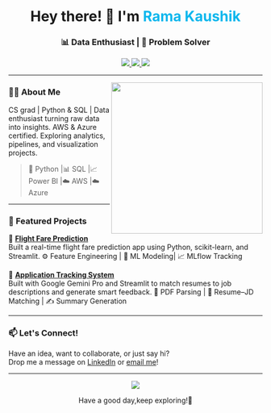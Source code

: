 <h1 align="center">
  Hey there! 👋 I'm <span style="color:#0db7ed">Rama Kaushik</span>
</h1>
<h3 align="center">
  📊 Data Enthusiast | 🧠 Problem Solver
</h3>

<p align="center">
  <a href="https://www.linkedin.com/in/ramakaushikmurugudu/" target="_blank">
    <img src="https://img.shields.io/badge/-Linkedin-blue?style=for-the-badge&logo=Linkedin&logoColor=white" />
  </a>
  <a href="https://github.com/Kaushik5650" target="_blank">
    <img src="https://img.shields.io/badge/-GitHub-181717?style=for-the-badge&logo=github&logoColor=white" />
  </a>
  <a href="mailto:ramakaushik2509@gmail.com">
    <img src="https://img.shields.io/badge/-Email-D14836?style=for-the-badge&logo=gmail&logoColor=white" />
  </a>
</p>

---

<img align="right" src="https://media.giphy.com/media/qgQUggAC3Pfv687qPC/giphy.gif" width="300" />

### 🙋‍♂️ About Me

CS grad | Python & SQL | Data enthusiast turning raw data into insights. AWS & Azure certified. Exploring analytics, pipelines, and visualization projects.

> 🐍 Python |📊 SQL |📈Power BI |☁️ AWS |☁️ Azure 

---

### 🌟 Featured Projects

🚀 **[Flight Fare Prediction](https://github.com/Nayeem114477/flight-fare-prediction)**  
Built a real-time flight fare prediction app using Python, scikit-learn, and Streamlit.
⚙️ Feature Engineering | 🧠 ML Modeling| 📈 MLflow Tracking


🧠 **[Application Tracking System](https://github.com/Nayeem114477/Application_Tracking_System)**  
Built with Google Gemini Pro and Streamlit to match resumes to job descriptions and generate smart feedback.
📄 PDF Parsing | 🧠 Resume–JD Matching | ✍️ Summary Generation

---

### 📫 Let's Connect!

Have an idea, want to collaborate, or just say hi?  
Drop me a message on [LinkedIn](https://www.linkedin.com/in/ramakaushikmurugudu/) or [email me](mailto:ramakaushik2509@gmail.com)!

---

<p align="center">
  <img src="https://readme-typing-svg.demolab.com/?lines=Thanks+for+visiting!;Happy+Coding!&font=Fira+Code&center=true&width=380&height=45&color=00BFFF">
</p>

<p align="center">Have a good day,keep exploring!💙</p>
